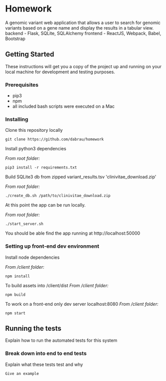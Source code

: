 # Homework

A genomic variant web application that allows a user to search for genomic variants based on a gene name and display the results in a tabular view.
backend - Flask, SQLite, SQLAlchemy
frontend - ReactJS, Webpack, Babel, Bootstrap

## Getting Started

These instructions will get you a copy of the project up and running on your local machine for development and testing purposes.

### Prerequisites

- pip3
- npm
- all included bash scripts were executed on a Mac

### Installing

Clone this repository locally

```
git clone https://github.com/dabrau/homework
```


Install python3 dependencies

*From root folder:*
```
pip3 install -r requirements.txt
```


Build SQLite3 db from zipped variant_results.tsv 'clinivitae_download.zip'

*From root folder:*
```
./create_db.sh /path/to/clinivitae_download.zip
```


At this point the app can be run locally.

*From root folder:*
```
./start_server.sh
```
You should be able find the app running at http://localhost:50000



### Setting up front-end dev environment

Install node dependencies

*From /client folder:*
```
npm install
```

To build assets into /client/dist
*From /client folder:*
```
npm build
```

To work on a front-end only dev server localhost:8080
*From /client folder:*
```
npm start
```


## Running the tests

Explain how to run the automated tests for this system

### Break down into end to end tests

Explain what these tests test and why

```
Give an example
```

